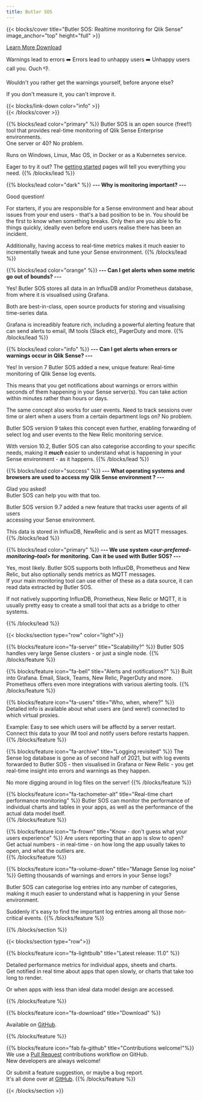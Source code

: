 ```yaml
---
title: Butler SOS
---
```


{{< blocks/cover title="Butler SOS: Realtime monitoring for Qlik Sense" image_anchor="top" height="full" >}}
<div class="mx-auto">
 <a class="btn btn-lg btn-primary mr-3 mb-4" href="/docs/">
  Learn More <i class="fas fa-arrow-alt-circle-right ml-2"></i>
 </a>
 <a class="btn btn-lg btn-secondary mr-3 mb-4" href="https://github.com/ptarmiganlabs/butler-sos/releases/latest" target="_blank">
  Download <i class="fab fa-github ml-2 "></i>
 </a>
 <p class="lead mt-5">Warnings lead to errors ➡️ Errors lead to unhappy users ➡️ Unhappy users call you. Ouch 👎.</p>
 <p class="lead mt-2">Wouldn't you rather get the warnings yourself, before anyone else?</p>
 

 <p class="lead mt-5"></p>
 <p class="-bg-primary p-2 display-4">If you don't measure it, you can't improve it. </p>
 
 <div class="mx-auto mt-5">
  {{< blocks/link-down color="info" >}}
 </div>
</div>
{{< /blocks/cover >}}


{{% blocks/lead color="primary" %}}
Butler SOS is an open source (free!!) tool that provides real-time monitoring of Qlik Sense Enterprise environments.<br>
One server or 40? No problem.

Runs on Windows, Linux, Mac OS, in Docker or as a Kubernetes service.

Eager to try it out? The [getting started](docs/getting_started/) pages will tell you everything you need.
{{% /blocks/lead %}}


{{% blocks/lead color="dark" %}}
**--- Why is monitoring important? ---**

Good question!

For starters, if you are responsible for a Sense environment and hear about issues from your end users - that's a bad position to be in.
You should be the first to know when something breaks. Only then are you able to fix things quickly, ideally even before end users realise there has been an incident.

Additionally, having access to real-time metrics makes it much easier to incrementally tweak and tune your Sense environment. 
{{% /blocks/lead %}}



{{% blocks/lead color="orange" %}}
**--- Can I get alerts when some metric go out of bounds? ---**

Yes! Butler SOS stores all data in an InfluxDB and/or Prometheus database, from where it is visualised using Grafana.

Both are best-in-class, open source products for storing and visualising time-series data.

Grafana is increadibly feature rich, including a powerful alerting feature that can send alerts to email, IM tools (Slack etc), PagerDuty and more.
{{% /blocks/lead %}}


{{% blocks/lead color="info" %}}
**--- Can I get alerts when errors or warnings occur in Qlik Sense? ---**

Yes! In version 7 Butler SOS added a new, unique feature: Real-time monitoring of Qlik Sense log events.

This means that you get notifications about warnings or errors within seconds of them happening in your Sense server(s). You can take action within minutes rather than hours or days.

The same concept also works for user events. Need to track sessions over time or alert when a users from a certain department logs on? No problem.

Butler SOS version 9 takes this concept even further, enabling forwarding of select log and user events to the New Relic monitoring service.

With version 10.2, Butler SOS can also categorise according to your specific needs, making it ***much*** easier to understand what is happening in your Sense environment - as it happens.
{{% /blocks/lead %}}


{{% blocks/lead color="success" %}}
**--- What operating systems and browsers are used to access my Qlik Sense environment ? ---**

Glad you asked!<br>
Butler SOS can help you with that too.

Butler SOS version 9.7 added a new feature that tracks user agents of all users  
accessing your Sense environment.<br>

This data is stored in InfluxDB, NewRelic and is sent as MQTT messages.
{{% /blocks/lead %}}




{{% blocks/lead color="primary" %}}
**--- We use system \<*our-preferred-monitoring–tool*\> for monitoring. Can it be used with Butler SOS? ---**

Yes, most likely. Butler SOS supports both InfluxDB, Prometheus and New Relic, but also optionally sends metrics as MQTT messages.  
If your main monitoring tool can use either of these as a data source, it can read data extracted by Butler SOS.

If not natively supporting InfluxDB, Prometheus, New Relic or MQTT, it is usually pretty easy to create a small tool that acts as a bridge to other systems.

{{% /blocks/lead %}}


{{< blocks/section type="row" color="light">}}

{{% blocks/feature icon="fa-server" title="Scalability?" %}}
Butler SOS handles very large Sense clusters - or just a single node.
{{% /blocks/feature %}}


{{% blocks/feature icon="fa-bell" title="Alerts and notifications?" %}}
Built into Grafana. Email, Slack, Teams, New Relic, PagerDuty and more.  
Prometheus offers even more integrations with various alerting tools.
{{% /blocks/feature %}}


{{% blocks/feature icon="fa-users" title="Who, when, where?" %}}
Detailed info is available about what users are (and were!) connected to which virtual proxies.<br>

Example: Easy to see which users will be affectd by a server restart. Connect this data to your IM tool and notify users before restarts happen.
{{% /blocks/feature %}}


{{% blocks/feature icon="fa-archive" title="Logging revisited" %}}
The Sense log database is gone as of second half of 2021, but with log events forwarded to Butler SOS - then visualised in Grafana or New Relic - you get real-time insight into errors and warnings as they happen.

No more digging around in log files on the server!
{{% /blocks/feature %}}

{{% blocks/feature icon="fa-tachometer-alt" title="Real-time chart performance monitoring" %}}
Butler SOS can monitor the performance of individual charts and tables in your apps, as well as the performance of the actual data model itself.  
{{% /blocks/feature %}}


{{% blocks/feature icon="fa-frown" title="Know - don't guess what your users experience" %}}
Are users reporting that an app is slow to open?  
Get actual numbers - in real-time - on how long the app usually takes to open, and what the outliers are.  
{{% /blocks/feature %}}


{{% blocks/feature icon="fa-volume-down" title="Manage Sense log noise" %}}
Getting thousands of warnings and errors in your Sense logs?

Butler SOS can categorise log entries into any number of categories, making it much easier to understand what is happening in your Sense environment.

Suddenly it's easy to find the important log entries among all those non-critical events.
{{% /blocks/feature %}}

{{% /blocks/section %}}



{{< blocks/section type="row">}}

{{% blocks/feature icon="fa-lightbulb" title="Latest release: 11.0" %}}

Detailed performance metrics for individual apps, sheets and charts.  
Get notified in real time about apps that open slowly, or charts that take too long to render.

Or when apps with less than ideal data model design are accessed.

{{% /blocks/feature %}}

{{% blocks/feature icon="fa-download" title="Download" %}}

Available on [GitHub](https://github.com/ptarmiganlabs/butler-sos/releases).

{{% /blocks/feature %}}

{{% blocks/feature icon="fab fa-github" title="Contributions welcome!"%}}
We use a [Pull Request](https://github.com/ptarmiganlabs/butler-sos/pulls) contributions workflow on GitHub.  
New developers are always welcome!

Or submit a feature suggestion, or maybe a bug report.  
It's all done over at [GitHub](https://github.com/ptarmiganlabs/butler-sos/issues/new/choose).
{{% /blocks/feature %}}

{{< /blocks/section >}}
